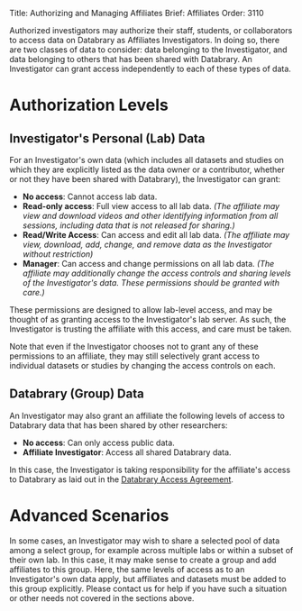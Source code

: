 Title: Authorizing and Managing Affiliates
Brief: Affiliates
Order: 3110

Authorized investigators may authorize their staff, students, or collaborators to access data on Databrary as Affiliates Investigators.
In doing so, there are two classes of data to consider: data belonging to the Investigator, and data belonging to others that has been shared with Databrary.
An Investigator can grant access independently to each of these types of data.

# Authorization Levels

## Investigator's Personal (Lab) Data

For an Investigator's own data (which includes all datasets and studies on which they are explicitly listed as the data owner or a contributor, whether or not they have been shared with Databrary), the Investigator can grant:

- **No access**: Cannot access lab data.
- **Read-only access**: Full view access to all lab data. *(The affiliate may view and download videos and other identifying information from all sessions, including data that is not released for sharing.)*
- **Read/Write Access**: Can access and edit all lab data. *(The affiliate may view, download, add, change, and remove data as the Investigator without restriction)*
- **Manager**: Can access and change permissions on all lab data. *(The affiliate may additionally change the access controls and sharing levels of the Investigator's data. These permissions should be granted with care.)*

These permissions are designed to allow lab-level access, and may be thought of as granting access to the Investigator's lab server.
As such, the Investigator is trusting the affiliate with this access, and care must be taken.

Note that even if the Investigator chooses not to grant any of these permissions to an affiliate, they may still selectively grant access to individual datasets or studies by changing the access controls on each.

## Databrary (Group) Data

An Investigator may also grant an affiliate the following levels of access to Databrary data that has been shared by other researchers:

- **No access**: Can only access public data.
- **Affiliate Investigator**: Access all shared Databrary data.

In this case, the Investigator is taking responsibility for the affiliate's access to Databrary as laid out in the [Databrary Access Agreement](|filename|../policies/access-agreement.mdi).

# Advanced Scenarios

In some cases, an Investigator may wish to share a selected pool of data among a select group, for example across multiple labs or within a subset of their own lab. In this case, it may make sense to create a group and add affiliates to this group. Here, the same levels of access as to an Investigator's own data apply, but affiliates and datasets must be added to this group explicitly. Please contact us for help if you have such a situation or other needs not covered in the sections above.